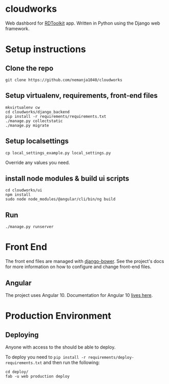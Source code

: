 # cloudworks

Web dashbord for [RDToolkit](https://github.com/dimagi/rd-toolkit/tree/master/app/src/main/java/org/rdtoolkit/) app.
Written in Python using the Django web framework.

# Setup instructions


## Clone the repo

```
git clone https://github.com/nemanja1040/cloudworks
```

## Setup virtualenv, requirements, front-end files

```
mkvirtualenv cw
cd cloudworks/django_backend
pip install -r requirements/requirements.txt
./manage.py collectstatic
./manage.py migrate
```

## Setup localsettings

```
cp local_settings_example.py local_settings.py
```

Override any values you need.


## install node modules & build ui scripts

```
cd cloudworks/ui
npm install
sudo node node_modules/@angular/cli/bin/ng build 
```

## Run

```
./manage.py runserver
```


# Front End

The front end files are managed with [django-bower](https://github.com/nvbn/django-bower).
See the project's docs for more information on how to configure and change front-end files.


## Angular

The project uses Angular 10.
Documentation for Angular 10 [lives here](https://angular.io/docs).


# Production Environment

## Deploying

Anyone with access to the should be able to deploy.

To deploy you need to `pip install -r requirements/deploy-requirements.txt` and then run the following:

```
cd deploy/
fab -u web production deploy
```
